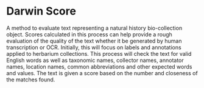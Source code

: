 Darwin Score
============

A method to evaluate text representing a natural history bio-collection object. Scores calculated in this process can help provide a rough evaluation of the quality of the text whether it be generated by human transcription or OCR. Initially, this will focus on labels and annotations applied to herbarium collections. This process will check the text for valid English words as well as taxonomic names, collector names, annotator names, location names, common abbreviations and other expected words and values. The text is given a score based on the number and closeness of the matches found.
